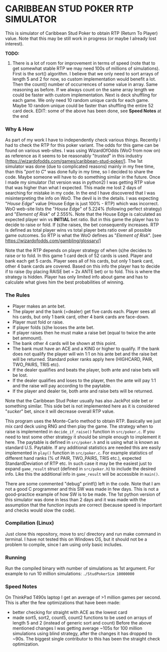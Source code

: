 # CARIBBEAN STUD POKER RTP SIMULATOR

This is simulator of Caribbean Stud Poker to obtain RTP (Return To Player) value.
Note that this may be still work in progress (or maybe I already lost interest).

**TODO:** 
1) There is a lot of room for improvement in terms of speed (note that to get somewhat stable RTP we may need 100s of millions of simulations). First is the sort() algorithm. I believe that we only need to sort arrays of length 5 and 2 for now, so custom implementation would benefit a lot. Then the count() number of occurrences of some value in array. Same reasoning as before. If we always count on the same array length we could be faster with custom implementation. Next is deck shuffling for each game. We only need 10 random unique cards for each game. Maybe 10 random unique could be faster than shuffling the entire 52 card deck.
EDIT: some of the above has been done, see **Speed Notes** at the end

### Why & How
As part of my work I have to independently check various things. Recently I had to check the RTP for this poker variant. The odds for this game can be found on various web-sites. I was using WizardOfOdds (WoO from now on) as reference as it seems to be reasonably "*trusted*" in this industry [https://wizardofodds.com/games/caribbean-stud-poker/]. The 1st simulator was done (due to complicated reasons) mainly in my free time, than this "*port to C*" was done fully in my time, so I decided to share the code. Maybe someone will have to do something similar in the future.
Once I made my simulator (1st version was in python2) I was getting RTP value that was higher than what I expected. This made me lost 2 days of searching for mistake in my code. In the end I have discovered that I was misinterpreting the  info on WoO. The devil is in the details. 
I was expecting "*House Edge*" value (House Edge is just 100% - RTP) which was incorrect. WoO web-site lists the "*House Edge*" of 5.224% (following perfect strategy) and "*Element of Risk*" of 2.555%.
Note that the House Edge is calculated as expected player win vs **INITIAL** bet ratio. But in this game the player has to  decide to raise or fold. If (s)he raises, the bet consequently increases. RTP is defined as total player wins vs total  player bets ratio over all possible game outcomes. So RTP is what the WoO defines as "*Element of Risk*". [see https://wizardofodds.com/gambling/glossary/]

Note that the RTP depends on player strategy of when (s)he decides to raise or to fold.
In this game 1 card deck of 52 cards is used. Player and bank each get 5 cards. Player sees all of his cards, but only 1 bank card, other 4 bank cards are covered. Based on this info the player has to decide if to raise (by placing RAISE bet = 2x ANTE bet) or to fold.
This is where the strategy is hidden. Player has only limited info about game and has to calculate what gives him the best probabilities of winning.

### The Rules
- Player makes an ante bet.
- The player and the bank (=dealer) get five cards each. Player sees all his cards, but only 1 bank card, other 4 bank cards are face-down.
- Player must fold or raise.
- If player folds (s)he looses the ante bet.
- If player raises then he must make a raise bet (equal to twice the ante bet ammount).
- The bank other 4 cards will be shown at this point.
- The bank must have an ACE and a KING or higher to qualify. If the bank does not qualify the player will win 1:1 on his ante bet and the raise bet will be returned. Standard poker ranks apply here (HIGHCARD, PAIR, TWO_PAIRS, TRIS etc).
- If the dealer qualifies and beats the player, both ante and raise bets will be lost.
- If the dealer qualifies and loses to the player, then the ante will pay 1:1 and the raise will pay according to the paytable.
- If the player and dealer tie, both ante and raise bets will be returned.

Note that the Caribbean Stud Poker usually has also JackPot side bet or something similar. This side bet is not implemented here as it is considered "*sucker*" bet, since it will decrease overall RTP value.

This program uses the Monte-Carlo method to obtain RTP. Basically we just mix card deck using RNG and then play the game. The strategy when to raise is implemented in `decide_if_raise()` function in `src/poker.c`. If you need to test some other strategy it should be simple enough to implement it here.
The paytable is defined in `src/poker.h` and is using what is known as standard U.S. Paytable.
If any additional statistics are needed this are easily implemented in `play()` function in `src/poker.c`. For example statistics of different hand ranks (% of PAIR, TWO_PAIRS, TRIS etc.), expected StandardDeviation of RTP etc. In such case it may be the easiest just to expand `game_result` struct (defined in `src/poker.h`) to include the desired info. Like this the additional info in `game_result` will be  accessible in `main()`.

There are some commented "debug" printf() left in the code. Note that I am not a good C programmer and this SW was made in few days. This is not a good-practice example of how SW is to be made. The 1st python version of this simulator was done in less than 2 days and it was made with the assumption that the function inputs are correct (because speed is important and checks would slow the code). 

### Compilation (Linux)
Just clone this repository, move to src/ directory and run make command in terminal.
I have not tested this on Windows OS, but it should not be a problem to compile, since I am using only basic includes.

### Running
Run the compiled binary with number of simulations as 1st argument. For example to run 10 million simulations:
`./StudPokerSim 10000000`

### Speed Notes
On ThinkPad T490s laptop I get an average of >1 million games per second.
This is after the few optimizations that have been made:
- better checking for straight with ACE as the lowest card
- made sort5, sort2, count5, count2 functions to be used on arrays of length 5 and 2 (instead of generic sort and count)
Before the above mentioned changes I was getting average ~105s for 100 million simulations using blind strategy, after the changes it has dropped to ~90s. The biggest single contributor to this has been the straight check optimization.


